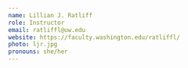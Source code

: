 ```yaml
---
name: Lillian J. Ratliff
role: Instructor
email: ratliffl@uw.edu
website: https://faculty.washington.edu/ratliffl/
photo: ljr.jpg
pronouns: she/her
---
```


